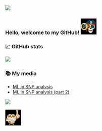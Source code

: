 <img src="https://raw.githubusercontent.com/cappelchi/cappelchi/master/cv_interactive.gif" width="800px">

### Hello, welcome to my GitHub! <img src="https://raw.githubusercontent.com/cappelchi/cappelchi/main/eye_animated_sticker%20(1).gif" width="50px">
</a>

  
### 📈 GitHub stats
<p><img src="https://github-readme-streak-stats.herokuapp.com?user=cappelchi&theme=dracula"/></p>

### 📚 My media
- [ML in SNP analysis](https://youtu.be/urTLCscw63w)
- [ML in SNP analysis (part 2)](https://youtu.be/8pjzET-MaFw)
<a href="https://www.linkedin.com/in/mikhail-kosaretskiy-97241b28/">
    <img src="https://img.shields.io/badge/LINKEDIN-12100E?logo=linkedin&color=282A36&logoColor=white" />

<p><img src="https://raw.githubusercontent.com/cappelchi/cappelchi/main/one_for_me.gif" width="50px">
</a>
